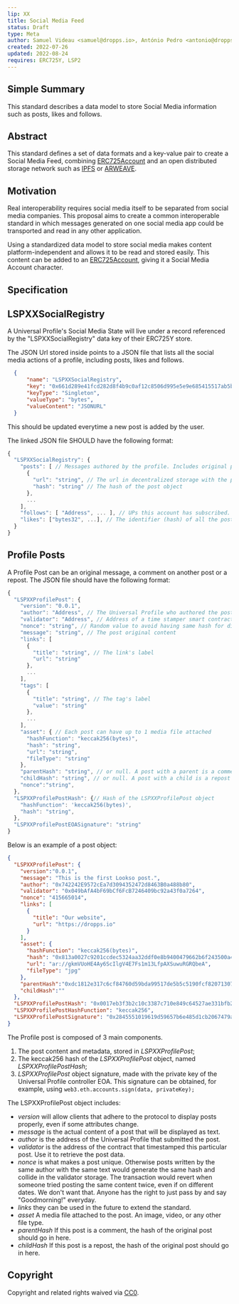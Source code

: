 ```yaml
---
lip: XX
title: Social Media Feed
status: Draft
type: Meta
author: Samuel Videau <samuel@dropps.io>, António Pedro <antonio@dropps.io>
created: 2022-07-26
updated: 2022-08-24
requires: ERC725Y, LSP2
---
```


## Simple Summary

This standard describes a data model to store Social Media information such as posts, likes and follows. 

## Abstract

This standard defines a set of data formats and a key-value pair to create a Social Media Feed, combining [ERC725Account](https://github.com/lukso-network/LIPs/blob/main/LSPs/LSP-0-ERC725Account.md) and an open distributed storage network such as [IPFS](https://ipfs.tech/) or [ARWEAVE](https://arweave.org).

## Motivation

Real interoperability requires social media itself to be separated from social media companies. This proposal aims to create a common interoperable standard in which messages generated on one social media app could be transported and read in any other application.

Using a standardized data model to store social media makes content platform-independent and allows it to be read and stored easily. This content can be added to an [ERC725Account](https://github.com/lukso-network/LIPs/blob/main/LSPs/LSP-0-ERC725Account.md), giving it a Social Media Account character.

## Specification

## LSPXXSocialRegistry

A Universal Profile's Social Media State will live under a record referenced by the "LSPXXSocialRegistry" data key of their ERC725Y store.

The JSON Url stored inside points to a JSON file that lists all the social media actions of a profile, including posts, likes and follows.

```json
  {
      "name": "LSPXXSocialRegistry",
      "key": "0x661d289e41fcd282d8f4b9c0af12c8506d995e5e9e685415517ab5bc8b908247",
      "keyType": "Singleton",
      "valueType": "bytes",
      "valueContent": "JSONURL"
  }
```

This should be updated everytime a new post is added by the user.

The linked JSON file SHOULD have the following format:

```js
{
  "LSPXXSocialRegistry": {
    "posts": [ // Messages authored by the profile. Includes original posts, comments and reposts.
      {
        "url": "string", // The url in decentralized storage with the post content and metadata
        "hash": "string" // The hash of the post object
      },
      ...
    ],
    "follows": [ "Address", ... ], // UPs this account has subscribed.  Will compose the account's feed.
    "likes": ["bytes32", ...], // The identifier (hash) of all the posts this account has liked
  }
}
```

## Profile Posts

A Profile Post can be an original message, a comment on another post or a repost. The JSON file should have the following format:

```js
{
  "LSPXXProfilePost": {
    "version": "0.0.1",
    "author": "Address", // The Universal Profile who authored the post
    "validator": "Address", // Address of a time stamper smart contract which will certify the post date
    "nonce": "string", // Random value to avoid having same hash for different posts
    "message": "string", // The post original content
    "links": [
      {
        "title": "string", // The link's label
        "url": "string"
      },
      ...
    ],
    "tags": [
      {
        "title": "string", // The tag's label
        "value": "string"
      },
      ...
    ],
    "asset": { // Each post can have up to 1 media file attached
      "hashFunction": "keccak256(bytes)",
      "hash": "string",
      "url": "string", 
      "fileType": "string"
    },
    "parentHash": "string", // or null. A post with a parent is a comment
    "childHash": "string", // or null. A post with a child is a repost
    "nonce":"string",
  },
  "LSPXXProfilePostHash": {// Hash of the LSPXXProfilePost object
    "hashFunction": 'keccak256(bytes)',
    "hash": "string",
  }, 
  "LSPXXProfilePostEOASignature": "string"
}
```
Below is an example of a post object:

```JSON
{
  "LSPXXProfilePost": {
    "version":"0.0.1",
    "message": "This is the first Lookso post.",
    "author": "0x742242E9572cEa7d3094352472d8463B0a488b80",
    "validator": "0x049bAfA4bF69bCf6FcB7246409bc92a43f0a7264",
    "nonce": "415665014",
    "links": [
      {
        "title": "Our website",
        "url": "https://dropps.io"
      }
    ],
    "asset": {
      "hashFunction": "keccak256(bytes)",
      "hash": "0x813a0027c9201ccdec5324aa32ddf0e8b9400479662b6f243500a42f2f85d2eb",
      "url": "ar://gkmVUoHE4Ay6ScIlgV4E7Fs1m13LfpAXSuwuRGRQbeA",
      "fileType": "jpg"
    },
    "parentHash":"0xdc1812e317c6cf84760d59bda99517de5b5c5190fcf820713075430337805340",
    "childHash":""
  },
  "LSPXXProfilePostHash": "0x0017eb3f3b2c10c3387c710e849c64527ae331bfb2d42fb70fbe95588ff5d6cd",
  "LSPXXProfilePostHashFunction": "keccak256",
  "LSPXXProfilePostSignature": "0x2845551019619d59657b6e485d1cb2067479a5bc364270030d7c4143b4cc0ee5279432bee8425f17d091f067e6b8f987390900b1fd82bef52fcb4c8b2b06ab901b"
}
```

The Profile post is composed of 3 main components.

1. The post content and metadata, stored in _LSPXXProfilePost_; 
2. The keccak256 hash of the _LSPXXProfilePost_ object, named _LSPXXProfilePostHash_; 
3. _LSPXXProfilePost_ object signature, made with the private key of the Universal Profile controller EOA. This signature can be obtained, for example, using `web3.eth.accounts.sign(data, privateKey);`

The LSPXXProfilePost object includes: 

* _version_ will allow clients that adhere to the protocol to display posts properly, even if some attributes change. 
* _message_ is the actual content of a post that will be displayed as text.
* _author_ is the address of the Universal Profile that submitted the post.
* _validator_ is the address of the contract that timestamped this particular post. Use it to retrieve the post data.
* _nonce_ is what makes a post unique. Otherwise posts written by the same author with the same text would generate the same hash and collide in the validator storage. The transaction would revert when someone tried posting the same content twice, even if on different dates. We don't want that. Anyone has the right to just pass by and say "Goodmorning!" everyday.
* _links_ they can be used in the future to extend the standard.
* _asset_ A media file attached to the post. An image, video, or any other file type.
* _parentHash_ If this post is a comment, the hash of the original post should go in here.
* _childHash_ If this post is a repost, the hash of the original post should go in here. 

## Copyright

Copyright and related rights waived via [CC0](https://creativecommons.org/publicdomain/zero/1.0/).
